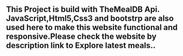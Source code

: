 ## This Project is build with TheMealDB Api. JavaScript,Html5,Css3 and bootstrp are also used here to make this website functional and responsive.Please check the website by description link to Explore latest meals..
